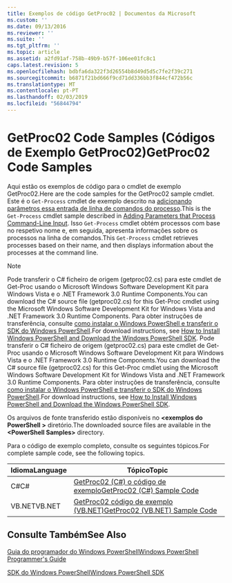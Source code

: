 ```yaml
---
title: Exemplos de código GetProc02 | Documentos da Microsoft
ms.custom: ''
ms.date: 09/13/2016
ms.reviewer: ''
ms.suite: ''
ms.tgt_pltfrm: ''
ms.topic: article
ms.assetid: a2fd91af-758b-49b9-b57f-106ee01fc8c1
caps.latest.revision: 5
ms.openlocfilehash: bdbfa6da322f3d26554b8d49d5d5c7fe2f39c271
ms.sourcegitcommit: b6871f21bd666f9cd71dd336bb3f844cf472b56c
ms.translationtype: MT
ms.contentlocale: pt-PT
ms.lasthandoff: 02/03/2019
ms.locfileid: "56844794"
---
```

# <a name="getproc02-code-samples"></a><span data-ttu-id="83210-102">GetProc02 Code Samples (Códigos de Exemplo GetProc02)</span><span class="sxs-lookup"><span data-stu-id="83210-102">GetProc02 Code Samples</span></span>

<span data-ttu-id="83210-103">Aqui estão os exemplos de código para o cmdlet de exemplo GetProc02.</span><span class="sxs-lookup"><span data-stu-id="83210-103">Here are the code samples for the GetProc02 sample cmdlet.</span></span> <span data-ttu-id="83210-104">Este é o `Get-Process` cmdlet de exemplo descrito na [adicionando parâmetros essa entrada de linha de comandos do processo](../cmdlet/adding-parameters-that-process-command-line-input.md).</span><span class="sxs-lookup"><span data-stu-id="83210-104">This is the `Get-Process` cmdlet sample described in [Adding Parameters that Process Command-Line Input](../cmdlet/adding-parameters-that-process-command-line-input.md).</span></span> <span data-ttu-id="83210-105">Isso `Get-Process` cmdlet obtém processos com base no respetivo nome e, em seguida, apresenta informações sobre os processos na linha de comandos.</span><span class="sxs-lookup"><span data-stu-id="83210-105">This `Get-Process` cmdlet retrieves processes based on their name, and then displays information about the processes at the command line.</span></span>

> [!NOTE]
> <span data-ttu-id="83210-106">Pode transferir o C# ficheiro de origem (getproc02.cs) para este cmdlet de Get-Proc usando o Microsoft Windows Software Development Kit para Windows Vista e o .NET Framework 3.0 Runtime Components.</span><span class="sxs-lookup"><span data-stu-id="83210-106">You can download the C# source file (getproc02.cs) for this Get-Proc cmdlet using the Microsoft Windows Software Development Kit for Windows Vista and .NET Framework 3.0 Runtime Components.</span></span> <span data-ttu-id="83210-107">Para obter instruções de transferência, consulte [como instalar o Windows PowerShell e transferir o SDK do Windows PowerShell](/powershell/developer/installing-the-windows-powershell-sdk).</span><span class="sxs-lookup"><span data-stu-id="83210-107">For download instructions, see [How to Install Windows PowerShell and Download the Windows PowerShell SDK](/powershell/developer/installing-the-windows-powershell-sdk).</span></span>
> <span data-ttu-id="83210-108">Pode transferir o C# ficheiro de origem (getproc02.cs) para este cmdlet de Get-Proc usando o Microsoft Windows Software Development Kit para Windows Vista e o .NET Framework 3.0 Runtime Components.</span><span class="sxs-lookup"><span data-stu-id="83210-108">You can download the C# source file (getproc02.cs) for this Get-Proc cmdlet using the Microsoft Windows Software Development Kit for Windows Vista and .NET Framework 3.0 Runtime Components.</span></span> <span data-ttu-id="83210-109">Para obter instruções de transferência, consulte [como instalar o Windows PowerShell e transferir o SDK do Windows PowerShell](/powershell/developer/installing-the-windows-powershell-sdk).</span><span class="sxs-lookup"><span data-stu-id="83210-109">For download instructions, see [How to Install Windows PowerShell and Download the Windows PowerShell SDK](/powershell/developer/installing-the-windows-powershell-sdk).</span></span>
>
> <span data-ttu-id="83210-110">Os arquivos de fonte transferido estão disponíveis no  **\<exemplos do PowerShell >** diretório.</span><span class="sxs-lookup"><span data-stu-id="83210-110">The downloaded source files are available in the **\<PowerShell Samples>** directory.</span></span>

<span data-ttu-id="83210-111">Para o código de exemplo completo, consulte os seguintes tópicos.</span><span class="sxs-lookup"><span data-stu-id="83210-111">For complete sample code, see the following topics.</span></span>

|<span data-ttu-id="83210-112">Idioma</span><span class="sxs-lookup"><span data-stu-id="83210-112">Language</span></span>|<span data-ttu-id="83210-113">Tópico</span><span class="sxs-lookup"><span data-stu-id="83210-113">Topic</span></span>|
|--------------|-----------|
|<span data-ttu-id="83210-114">C#</span><span class="sxs-lookup"><span data-stu-id="83210-114">C#</span></span>|[<span data-ttu-id="83210-115">GetProc02 (C#) o código de exemplo</span><span class="sxs-lookup"><span data-stu-id="83210-115">GetProc02 (C#) Sample Code</span></span>](./getproc02-csharp-sample-code.md)|
|<span data-ttu-id="83210-116">VB.NET</span><span class="sxs-lookup"><span data-stu-id="83210-116">VB.NET</span></span>|[<span data-ttu-id="83210-117">GetProc02 código de exemplo (VB.NET)</span><span class="sxs-lookup"><span data-stu-id="83210-117">GetProc02 (VB.NET) Sample Code</span></span>](./getproc02-vb-net-sample-code.md)|

## <a name="see-also"></a><span data-ttu-id="83210-118">Consulte Também</span><span class="sxs-lookup"><span data-stu-id="83210-118">See Also</span></span>

[<span data-ttu-id="83210-119">Guia do programador do Windows PowerShell</span><span class="sxs-lookup"><span data-stu-id="83210-119">Windows PowerShell Programmer's Guide</span></span>](./windows-powershell-programmer-s-guide.md)

[<span data-ttu-id="83210-120">SDK do Windows PowerShell</span><span class="sxs-lookup"><span data-stu-id="83210-120">Windows PowerShell SDK</span></span>](../windows-powershell-reference.md)